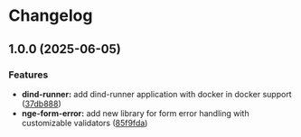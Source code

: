 # Changelog

## 1.0.0 (2025-06-05)


### Features

* **dind-runner:** add dind-runner application with docker in docker support ([37db888](https://github.com/ecoma-io/application/commit/37db888ecdd2ab15c889c091006d1f73c4247fd4))
* **nge-form-error:** add new library for form error handling with customizable validators ([85f9fda](https://github.com/ecoma-io/application/commit/85f9fdae358bf8b28a62a3bb336330ee6d799cf6))
